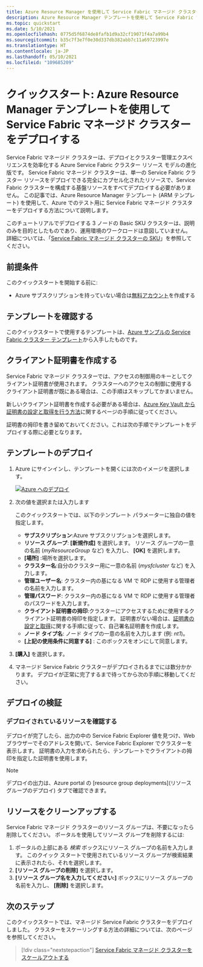 ```yaml
---
title: Azure Resource Manager を使用して Service Fabric マネージド クラスターをデプロイする
description: Azure Resource Manager テンプレートを使用して Service Fabric マネージド クラスターを作成する方法について説明します
ms.topic: quickstart
ms.date: 5/10/2021
ms.openlocfilehash: 0775d5f6874de8fafb1d9a32cf19071f4a7a99b4
ms.sourcegitcommit: b35c7f3e7f0e30d337db382abb7c11a69723997e
ms.translationtype: HT
ms.contentlocale: ja-JP
ms.lasthandoff: 05/10/2021
ms.locfileid: "109685209"
---
```

# <a name="quickstart-deploy-a-service-fabric-managed-cluster-with-an-azure-resource-manager-template"></a>クイックスタート: Azure Resource Manager テンプレートを使用して Service Fabric マネージド クラスターをデプロイする

Service Fabric マネージド クラスターは、デプロイとクラスター管理エクスペリエンスを効率化する Azure Service Fabric クラスター リソース モデルの進化版です。 Service Fabric マネージド クラスターは、単一の Service Fabric クラスター リソースをデプロイできる完全にカプセル化されたリソースで、Service Fabric クラスターを構成する基盤リソースをすべてデプロイする必要がありません。 この記事では、Azure Resource Manager テンプレート (ARM テンプレート) を使用して、Azure でのテスト用に Service Fabric マネージド クラスターをデプロイする方法について説明します。

このチュートリアルでデプロイする 3 ノードの Basic SKU クラスターは、説明のみを目的としたものであり、運用環境のワークロードは意図していません。 詳細については、「[Service Fabric マネージド クラスターの SKU](overview-managed-cluster.md#service-fabric-managed-cluster-skus)」を参照してください。

## <a name="prerequisites"></a>前提条件

このクイックスタートを開始する前に:

* Azure サブスクリプションを持っていない場合は[無料アカウント](https://azure.microsoft.com/free/?WT.mc_id=A261C142F)を作成する

## <a name="review-the-template"></a>テンプレートを確認する

このクイックスタートで使用するテンプレートは、[Azure サンプルの Service Fabric クラスター テンプレート](https://github.com/Azure-Samples/service-fabric-cluster-templates/tree/master/SF-Managed-Basic-SKU-1-NT)から入手したものです。

## <a name="create-a-client-certificate"></a>クライアント証明書を作成する

Service Fabric マネージド クラスターでは、アクセスの制御用のキーとしてクライアント証明書が使用されます。 クラスターへのアクセスの制御に使用するクライアント証明書が既にある場合は、この手順はスキップしてかまいません。

新しいクライアント証明書を作成する必要がある場合は、[Azure Key Vault から証明書の設定と取得を行う方法](../key-vault/certificates/quick-create-portal.md)に関するページの手順に従ってください。

証明書の拇印を書き留めておいてください。これは次の手順でテンプレートをデプロイする際に必要となります。

## <a name="deploy-the-template"></a>テンプレートのデプロイ

1. Azure にサインインし、テンプレートを開くには次のイメージを選択します。

      [![Azure へのデプロイ](../media/template-deployments/deploy-to-azure.svg)](https://portal.azure.com/#create/Microsoft.Template/uri/https%3A%2F%2Fraw.githubusercontent.com%2FAzure-Samples%2Fservice-fabric-cluster-templates%2Fmaster%2FSF-Managed-Basic-SKU-1-NT%2Fazuredeploy.json)

2. 次の値を選択または入力します

    このクイックスタートでは、以下のテンプレート パラメーターに独自の値を指定します。

    * **サブスクリプション**:Azure サブスクリプションを選択します。
    * **リソース グループ**: **[新規作成]** を選択します。 リソース グループの一意の名前 (*myResourceGroup* など) を入力し、 **[OK]** を選択します。
    * **[場所]** :場所を選択します。
    * **クラスター名**:自分のクラスター用に一意の名前 (*mysfcluster* など) を入力します。
    * **管理ユーザー名**: クラスター内の基になる VM で RDP に使用する管理者の名前を入力します。
    * **管理パスワード**: クラスター内の基になる VM で RDP に使用する管理者のパスワードを入力します。
    * **クライアント証明書の拇印**:クラスターにアクセスするために使用するクライアント証明書の拇印を指定します。 証明書がない場合は、[証明書の設定と取得](../key-vault/certificates/quick-create-portal.md)に関する手順に従って、自己署名証明書を作成します。
    * **ノード タイプ名**: ノード タイプの一意の名前を入力します (例: *nt1*)。
    * **[上記の使用条件に同意する]** : このボックスをオンにして同意します。 

3. **[購入]** を選択します。

4. マネージド Service Fabric クラスターがデプロイされるまでには数分かかります。 デプロイが正常に完了するまで待ってから次の手順に移動してください。

## <a name="validate-the-deployment"></a>デプロイの検証

### <a name="review-deployed-resources"></a>デプロイされているリソースを確認する

デプロイが完了したら、出力の中の Service Fabric Explorer 値を見つけ、Web ブラウザーでそのアドレスを開いて、Service Fabric Explorer でクラスターを表示します。 証明書の入力を求められたら、テンプレートでクライアントの拇印を指定した証明書を使用します。

> [!NOTE]
> デプロイの出力は、Azure portal の [resource group deployments]\(リソース グループのデプロイ\) タブで確認できます。

## <a name="clean-up-resources"></a>リソースをクリーンアップする

Service Fabric マネージド クラスターのリソース グループは、不要になったら削除してください。 ポータルを使用してリソース グループを削除するには:

1. ポータルの上部にある *検索* ボックスにリソース グループの名前を入力します。 このクイック スタートで使用されているリソース グループが検索結果に表示されたら、それを選択します。
2. **[リソース グループの削除]** を選択します。
3. **[リソース グループ名を入力してください:]** ボックスにリソース グループの名前を入力し、 **[削除]** を選択します。

## <a name="next-steps"></a>次のステップ

このクイックスタートでは、マネージド Service Fabric クラスターをデプロイしました。 クラスターをスケーリングする方法の詳細については、次のページを参照してください。

> [!div class="nextstepaction"]
> [Service Fabric マネージド クラスターをスケールアウトする](tutorial-managed-cluster-scale.md)
